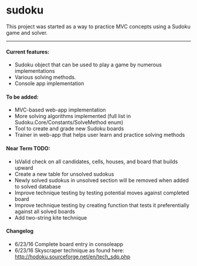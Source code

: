 # sudoku
This project was started as a way to practice MVC concepts using a Sudoku game and solver.

<hr>

<h4>Current features:</h4>
<ul>
	<li>Sudoku object that can be used to play a game by numerous implementations</li>
	<li>Various solving methods.</li>
	<li>Console app implementation</li>
</ul>

<h4>To be added:</h4>
<ul>
	<li>MVC-based web-app implementation</li>
	<li>More solving algorithms implemented (full list in Sudoku.Core/Constants/SolveMethod enum)</li>
	<li>Tool to create and grade new Sudoku boards</li>
	<li>Trainer in web-app that helps user learn and practice solving methods</li>
</ul>

<h4>Near Term TODO:</h4>
<ul>
	<li>IsValid check on all candidates, cells, houses, and board that builds upward</li>
	<li>Create a new table for unsolved sudokus</li>
	<li>Newly solved sudokus in unsolved section will be removed when added to solved database</li>
	<li>Improve technique testing by testing potential moves against completed board</li>
	<li>Improve technique testing by creating function that tests it preferentially against all solved boards</li>
	<li>Add two-string kite technique</li>
</ul>

<h4>Changelog</h4>
<ul>
	<li>6/23/16 Complete board entry in consoleapp</li>
    <li>6/23/16 Skyscraper technique as found here: <a href="http://hodoku.sourceforge.net/en/tech_sdp.php">http://hodoku.sourceforge.net/en/tech_sdp.php</a></li>
</ul>